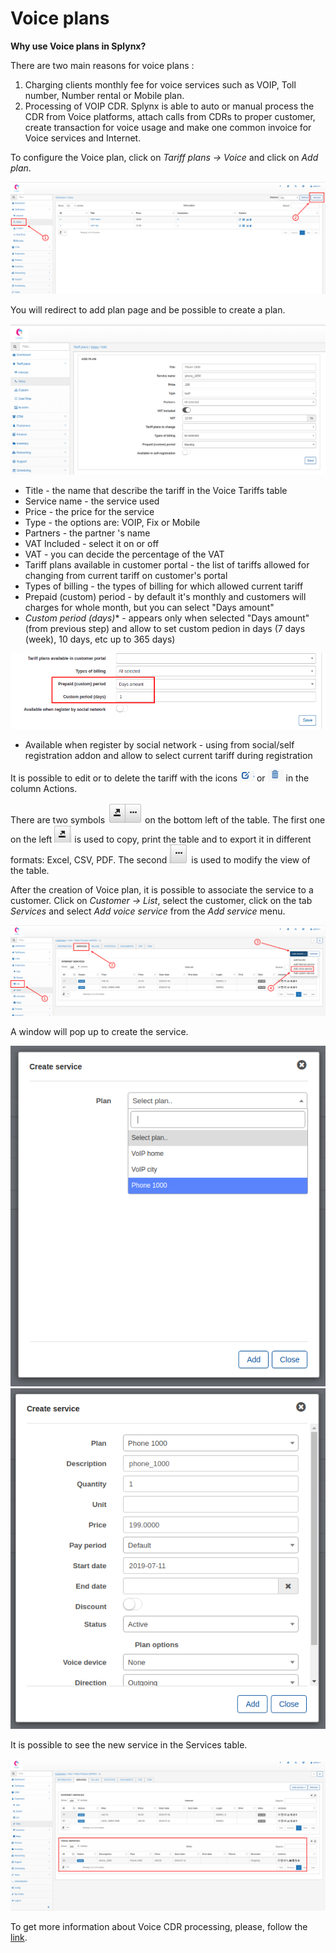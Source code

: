 Voice plans
===========

**Why use Voice plans in Splynx?**

There are two main reasons for voice plans :

1. Charging clients monthly fee for voice services such as VOIP, Toll number, Number rental or Mobile plan.
2. Processing of VOIP CDR. Splynx is able to auto or manual process the CDR from Voice platforms, attach calls from CDRs to proper customer, create transaction for voice usage and make one common invoice for Voice services and Internet.

To configure the Voice plan, click on _Tariff plans → Voice_ and click on _Add plan_.

![voice_addplan.png](voice_addplan.png)

You will redirect to add plan page and be possible to create a plan.

![phone_1000.png](phone_1000.png)

* Title - the name that describe the tariff in the Voice Tariffs table
* Service name - the service used
* Price - the price for the service
* Type - the options are: VOIP, Fix or Mobile
* Partners - the partner 's name
* VAT Included - select it on or off
* VAT - you can decide the percentage of the VAT
* Tariff plans available in customer portal - the list of tariffs allowed for changing from current tariff on customer's portal
* Types of billing - the types of billing for which allowed current tariff
* Prepaid (custom) period - by default it's monthly and customers will charges for whole month, but you can select "Days amount"
* _Custom period (days)_* - appears only when selected "Days amount" (from previous step) and allow to set custom pedion in days (7 days (week), 10 days, etc up to 365 days)

![prepaid_custom.png](prepaid_custom.png)

* Available when register by social network - using from social/self registration addon and allow to select current tariff during registration


It is possible to edit or to delete the tariff with the icons <icon class="image-icon">![edit.png](edit.png)</icon> or <icon class="image-icon">![delete.png](delete.png)</icon> in the column Actions.

There are two symbols <icon class="image-icon">![symbolsbottomleft.png](symbolsbottomleft.png)</icon> on the bottom left of the table. The first one on the left <icon class="image-icon">![esportaformati.png](esportaformati.png)</icon> is used to copy, print the table and to export it in different formats: Excel, CSV, PDF. The second <icon class="image-icon">![modifytheview.png](modifytheview.png)</icon> is used to modify the view of the table.

After the creation of Voice plan, it is possible to associate the service to a customer. Click on _Customer → List_, select the customer, click on the tab _Services_ and select _Add voice service_ from the _Add service_ menu.

![voiceservices.png](voiceservices.png)

A window will pop up to create the service.

![createvoice_service.png](createvoice_service.png) ![createvoice1000.png](createvoice1000.png)

It is possible to see the new service in the Services table.

![Voice_servicestable.png](Voice_servicestable.png)

To get more information about Voice CDR processing, please, follow the [link](voice/voice.md).
